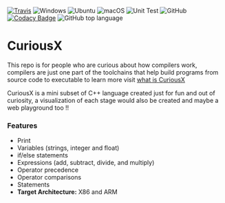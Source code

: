 [![Travis](https://img.shields.io/travis/jnyfah/CuriousX/master.svg?style=flat&logo=travis&color=yellow)](https://app.travis-ci.com/jnyfah/CuriousX)
![Windows](https://github.com/jnyfah/CuriousX/actions/workflows/windows.yml/badge.svg)
![Ubuntu](https://github.com/jnyfah/CuriousX/actions/workflows/ubuntu.yml/badge.svg)
![macOS](https://github.com/jnyfah/CuriousX/actions/workflows/macos.yml/badge.svg)
![Unit Test](https://github.com/jnyfah/CuriousX/actions/workflows/unittest.yml/badge.svg)
![GitHub](https://img.shields.io/github/license/jnyfah/CuriousX?color=blue&logo=github)
[![Codacy Badge](https://app.codacy.com/project/badge/Grade/400c60bf7e00462d880d5d782adec10e)](https://www.codacy.com/gh/jnyfah/CuriousX/dashboard?utm_source=github.com&amp;utm_medium=referral&amp;utm_content=jnyfah/CuriousX&amp;utm_campaign=Badge_Grade)
![GitHub top language](https://img.shields.io/github/languages/top/jnyfah/CuriousX?color=red)

# CuriousX

This repo is for people who are curious about how compilers work, compilers are just one part of the toolchains that help  build programs from source code to executable to learn more visit [what is CuriousX](https://jenniferchukwu.com/posts/buildsystems2)


CuriousX is a mini subset of C++ language created just for fun and out of curiosity, a visualization of each stage would also be created and maybe a web playground too !!

### Features
- Print
- Variables (strings, integer and float)
- if/else statements
- Expressions (add, subtract, divide, and multiply)
- Operator precedence
- Operator comparisons
- Statements
- __Target Architecture:__ X86 and ARM